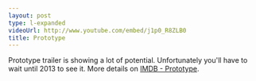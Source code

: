 ```yaml
---
layout: post
type: l-expanded
videoUrl: http://www.youtube.com/embed/j1p0_R8ZLB0
title: Prototype
---
```



Prototype trailer is showing a lot of potential. Unfortunately you'll have to wait until 2013 to see it. More details on [IMDB - Prototype](http://www.imdb.com/title/tt2223842).



